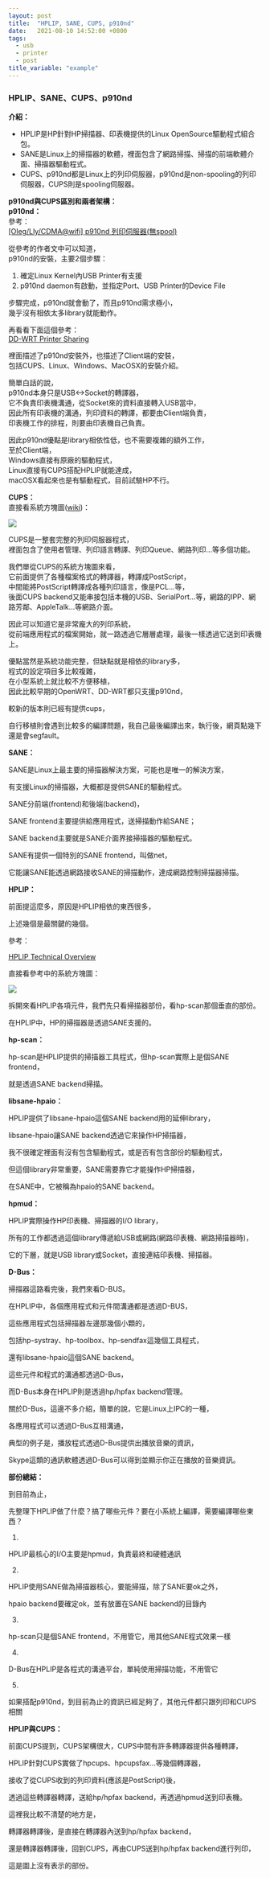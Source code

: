 ```yaml
---
layout: post
title:  "HPLIP, SANE, CUPS, p910nd"
date:   2021-08-10 14:52:00 +0800
tags:
  - usb
  - printer
  - post
title_variable: "example"
---
```

### HPLIP、SANE、CUPS、p910nd

**介紹：**  

-   HPLIP是HP針對HP掃描器、印表機提供的Linux OpenSource驅動程式組合包。
-   SANE是Linux上的掃描器的軟體，裡面包含了網路掃描、掃描的前端軟體介面、掃描器驅動程式。
-   CUPS、p910nd都是Linux上的列印伺服器，p910nd是non-spooling的列印伺服器，CUPS則是spooling伺服器。

<!--more-->

**p910nd與CUPS區別和兩者架構：**  
**p910nd：**  
參考：  
[\[Oleg/Lly/CDMA@wifi\] p910nd 列印伺服器(無spool)](http://digiland.tw/viewtopic.php?id=926)  

從參考的作者文中可以知道，  
p910nd的安裝，主要2個步驟：  

1.  確定Linux Kernel內USB Printer有支援
2.  p910nd daemon有啟動，並指定Port、USB Printer的Device File

步驟完成，p910nd就會動了，而且p910nd需求極小，  
幾乎沒有相依太多library就能動作。  

再看看下面這個參考：  
[DD-WRT Printer Sharing](http://www.dd-wrt.com/wiki/index.php/Printer_Sharing#Workstation_setup)  

裡面描述了p910nd安裝外，也描述了Client端的安裝，  
包括CUPS、Linux、Windows、MacOSX的安裝介紹。  

簡單白話的說，  
p910nd本身只是USB<->Socket的轉譯器，  
它不負責印表機溝通，從Socket來的資料直接轉入USB當中，  
因此所有印表機的溝通，列印資料的轉譯，都要由Client端負責，  
印表機工作的排程，則要由印表機自己負責。  

因此p910nd優點是library相依性低，也不需要複雜的額外工作，  
至於Client端，  
Windows直接有原廠的驅動程式，  
Linux直接有CUPS搭配HPLIP就能達成，  
macOSX看起來也是有驅動程式，目前試驗HP不行。  

**CUPS：**  
直接看系統方塊圖([wiki](http://en.wikipedia.org/wiki/CUPS))：  

[![](http://1.bp.blogspot.com/-KiPXp0m60S4/VLE7OhJgIrI/AAAAAAAAD9c/bSeV9oIOVyA/s1600/CUPS-block-diagram.png)](http://1.bp.blogspot.com/-KiPXp0m60S4/VLE7OhJgIrI/AAAAAAAAD9c/bSeV9oIOVyA/s1600/CUPS-block-diagram.png)


CUPS是一整套完整的列印伺服器程式，  
裡面包含了使用者管理、列印語言轉譯、列印Queue、網路列印...等多個功能。  

我們單從CUPS的系統方塊圖來看，  
它前面提供了各種檔案格式的轉譯器，轉譯成PostScript，  
中間能將PostScript轉譯成各種列印語言，像是PCL...等，  
後面CUPS backend又能串接包括本機的USB、SerialPort...等，網路的IPP、網路芳鄰、AppleTalk...等網路介面。  

因此可以知道它是非常龐大的列印系統，  
從前端應用程式的檔案開始，就一路透過它層層處理，最後一樣透過它送到印表機上。  

優點當然是系統功能完整，但缺點就是相依的library多，  
程式的設定項目多比較複雜，  
在小型系統上就比較不方便移植，  
因此比較早期的OpenWRT、DD-WRT都只支援p910nd，  

較新的版本則已經有提供cups，

自行移植則會遇到比較多的編譯問題，我自己最後編譯出來，執行後，網頁點幾下還是會segfault。

  

**SANE：**

SANE是Linux上最主要的掃描器解決方案，可能也是唯一的解決方案，

有支援Linux的掃描器，大概都是提供SANE的驅動程式。

  

SANE分前端(frontend)和後端(backend)，

SANE frontend主要提供給應用程式，送掃描動作給SANE；

SANE backend主要就是SANE介面界接掃描器的驅動程式。

  

SANE有提供一個特別的SANE frontend，叫做net，

它能讓SANE能透過網路接收SANE的掃描動作，達成網路控制掃描器掃描。

  

**HPLIP：**

前面提這麼多，原因是HPLIP相依的東西很多，

上述幾個是最關鍵的幾個。

  

參考：

[HPLIP Technical Overview](http://hplipopensource.com/node/128)

  

直接看參考中的系統方塊圖：

[![](http://hplip.sourceforge.net/images/hplip_architecture.png)](http://hplip.sourceforge.net/images/hplip_architecture.png)

  

拆開來看HPLIP各項元件，我們先只看掃描器部份，看hp-scan那個垂直的部份。

  

在HPLIP中，HP的掃描器是透過SANE支援的。

**hp-scan：**

hp-scan是HPLIP提供的掃描器工具程式，但hp-scan實際上是個SANE frontend，

就是透過SANE backend掃描。

  

**libsane-hpaio：**

HPLIP提供了libsane-hpaio這個SANE backend用的延伸library，

libsane-hpaio讓SANE backend透過它來操作HP掃描器，

我不很確定裡面有沒有包含驅動程式，或是否有包含部份的驅動程式，

但這個library非常重要，SANE需要靠它才能操作HP掃描器，

在SANE中，它被稱為hpaio的SANE backend。

  

**hpmud：**

HPLIP實際操作HP印表機、掃描器的I/O library，

所有的工作都透過這個library傳遞給USB或網路(網路印表機、網路掃描器時)，

它的下層，就是USB library或Socket，直接連結印表機、掃描器。

  

**D-Bus：**

掃描器這路看完後，我們來看D-BUS。

在HPLIP中，各個應用程式和元件間溝通都是透過D-BUS，

這些應用程式包括掃描器左邊那幾個小顆的，

包括hp-systray、hp-toolbox、hp-sendfax這幾個工具程式，

還有libsane-hpaio這個SANE backend。

  

這些元件和程式的溝通都透過D-Bus，

而D-Bus本身在HPLIP則是透過hp/hpfax backend管理。

  

關於D-Bus，這邊不多介紹，簡單的說，它是Linux上IPC的一種，

各應用程式可以透過D-Bus互相溝通，

典型的例子是，播放程式透過D-Bus提供出播放音樂的資訊，

Skype這類的通訊軟體透過D-Bus可以得到並顯示你正在播放的音樂資訊。

  

**部份總結：**

到目前為止，

先整理下HPLIP做了什麼？搞了哪些元件？要在小系統上編譯，需要編譯哪些東西？

1.

HPLIP最核心的I/O主要是hpmud，負責最終和硬體通訊

  

2.

HPLIP使用SANE做為掃描器核心，要能掃描，除了SANE要ok之外，

hpaio backend要確定ok，並有放置在SANE backend的目錄內

  

3.

hp-scan只是個SANE frontend，不用管它，用其他SANE程式效果一樣

  

4.

D-Bus在HPLIP是各程式的溝通平台，單純使用掃描功能，不用管它

  

5.

如果搭配p910nd，到目前為止的資訊已經足夠了，其他元件都只跟列印和CUPS相關

  

**HPLIP與CUPS：**

前面CUPS提到，CUPS架構很大，CUPS中間有許多轉譯器提供各種轉譯，

HPLIP針對CUPS實做了hpcups、hpcupsfax...等幾個轉譯器，

接收了從CUPS收到的列印資料(應該是PostScript)後，

透過這些轉譯器轉譯，送給hp/hpfax backend，再透過hpmud送到印表機。

  

這裡我比較不清楚的地方是，

轉譯器轉譯後，是直接在轉譯器內送到hp/hpfax backend，

還是轉譯器轉譯後，回到CUPS，再由CUPS送到hp/hpfax backend進行列印，

這是圖上沒有表示的部份。
